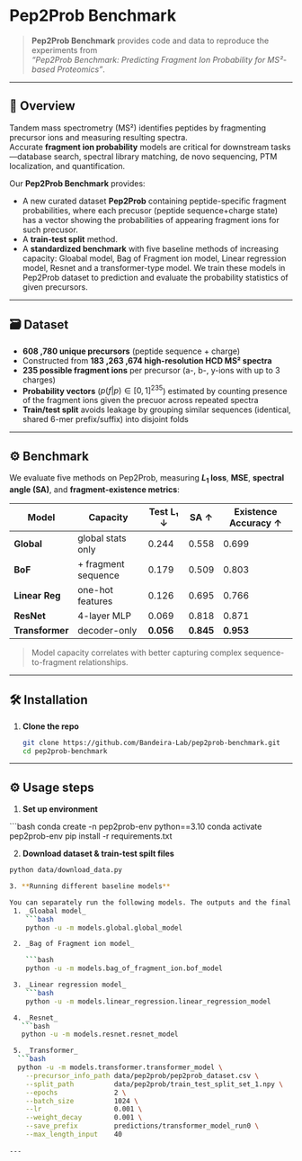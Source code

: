 # **Pep2Prob Benchmark**

> **Pep2Prob Benchmark** provides code and data to reproduce the experiments from  
> *“Pep2Prob Benchmark: Predicting Fragment Ion Probability for MS²-based Proteomics”*.

---

## 📖 Overview

Tandem mass spectrometry (MS²) identifies peptides by fragmenting precursor ions and measuring resulting spectra.  
Accurate **fragment ion probability** models are critical for downstream tasks—database search, spectral library matching, de novo sequencing, PTM localization, and quantification.  

Our **Pep2Prob Benchmark** provides:

- A new curated dataset **Pep2Prob** containing peptide-specific fragment probabilities, where each precusor (peptide sequence+charge state) has a vector showing the probabilities of appearing fragment ions for such precusor.  
- A **train-test split** method.
- A **standardized benchmark** with five baseline methods of increasing capacity: Gloabal model, Bag of Fragment ion model, Linear regression model, Resnet and a transformer-type model. We train these models in Pep2Prob dataset to prediction and evaluate the probability statistics of given precursors.
 

---

## 🗃️ Dataset

- **608 ,780 unique precursors** (peptide sequence + charge)  
- Constructed from **183 ,263 ,674 high-resolution HCD MS² spectra**  
- **235 possible fragment ions** per precursor (a-, b-, y-ions with up to 3 charges)  
- **Probability vectors** \($p(f|p)\in[0,1]^{235}$\) estimated by counting presence of the fragment ions given the precuor across repeated spectra  
- **Train/test split** avoids leakage by grouping similar sequences (identical, shared 6-mer prefix/suffix) into disjoint folds 

---

## ⚙️ Benchmark

We evaluate five methods on Pep2Prob, measuring **$L_1$ loss**, **MSE**, **spectral angle (SA)**, and **fragment-existence metrics**:

| Model         | Capacity            | Test L₁ ↓   | SA ↑    | Existence Accuracy ↑ |
|---------------|---------------------|------------|---------|----------------------|
| **Global**    | global stats only   | 0.244      | 0.558   | 0.699                |
| **BoF**       | + fragment sequence | 0.179      | 0.509   | 0.803                |
| **Linear Reg**| one-hot features    | 0.126      | 0.695   | 0.766                |
| **ResNet**    | 4-layer MLP         | 0.069  | 0.818   | 0.871                |
| **Transformer** | decoder-only       | **0.056**      | **0.845** | **0.953**            |

> Model capacity correlates with better capturing complex sequence-to-fragment relationships. 

---

## 🛠️ Installation

1. **Clone the repo**  
   ```bash
   git clone https://github.com/Bandeira-Lab/pep2prob-benchmark.git
   cd pep2prob-benchmark

---
## ⚙️ Usage steps
1. **Set up environment**

  </pre>
  ```bash
  conda create -n pep2prob-env python==3.10
  conda activate pep2prob-env
  pip install -r requirements.txt

2. **Download dataset & train-test spilt files**

  ```bash
  python data/download_data.py

3. **Running different baseline models**

You can separately run the following models. The outputs and the final predictions of the models will be saved in the predictions folder.
   1. _Gloabal model_
      ```bash
      python -u -m models.global.global_model

   2. _Bag of Fragment ion model_
  
      ```bash
      python -u -m models.bag_of_fragment_ion.bof_model

   3. _Linear regression model_
      ```bash
      python -u -m models.linear_regression.linear_regression_model

   4. _Resnet_
     ```bash
     python -u -m models.resnet.resnet_model

   5. _Transformer_
    ```bash
    python -u -m models.transformer.transformer_model \
      --precursor_info_path data/pep2prob/pep2prob_dataset.csv \
      --split_path          data/pep2prob/train_test_split_set_1.npy \
      --epochs              2 \
      --batch_size          1024 \
      --lr                  0.001 \
      --weight_decay        0.001 \
      --save_prefix         predictions/transformer_model_run0 \
      --max_length_input    40
     
---